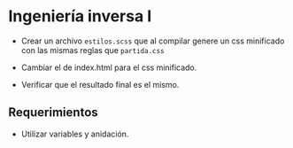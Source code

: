 # Ingeniería inversa I

* Crear un archivo `estilos.scss` que al compilar genere un css minificado con las mismas reglas que `partida.css`

* Cambiar el <link> de index.html para el css minificado.

* Verificar que el resultado final es el mismo.

## Requerimientos

* Utilizar variables y anidación.